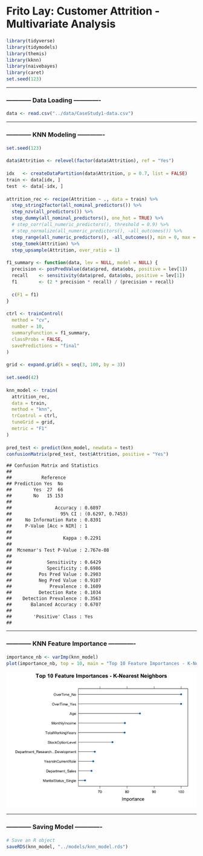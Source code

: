 Frito Lay: Customer Attrition - Multivariate Analysis
================

``` r
library(tidyverse)
library(tidymodels)  
library(themis)
library(kknn)
library(naivebayes) 
library(caret)
set.seed(123)
```

------------------------------------------------------------------------

### ———— Data Loading ————-

``` r
data <- read.csv("../data/CaseStudy1-data.csv")
```

------------------------------------------------------------------------

### ———— KNN Modeling ————-

``` r
set.seed(123)

data$Attrition <- relevel(factor(data$Attrition), ref = "Yes")

idx   <- createDataPartition(data$Attrition, p = 0.7, list = FALSE)
train <- data[idx, ]
test  <- data[-idx, ]

attrition_rec <- recipe(Attrition ~ ., data = train) %>%
  step_string2factor(all_nominal_predictors()) %>%
  step_nzv(all_predictors()) %>%
  step_dummy(all_nominal_predictors(), one_hot = TRUE) %>%
  # step_corr(all_numeric_predictors(), threshold = 0.9) %>%
  # step_normalize(all_numeric_predictors(), -all_outcomes()) %>%
  step_range(all_numeric_predictors(), -all_outcomes(), min = 0, max = 1) %>% 
  step_tomek(Attrition) %>%
  step_upsample(Attrition, over_ratio = 1)

f1_summary <- function(data, lev = NULL, model = NULL) {
  precision <- posPredValue(data$pred, data$obs, positive = lev[1])
  recall    <- sensitivity(data$pred, data$obs, positive = lev[1])
  f1        <- (2 * precision * recall) / (precision + recall)

  c(F1 = f1)
}

ctrl <- trainControl(
  method = "cv",
  number = 10,
  summaryFunction = f1_summary,
  classProbs = FALSE,
  savePredictions = "final"
)

grid <- expand.grid(k = seq(3, 100, by = 3))

set.seed(42)

knn_model <- train(
  attrition_rec,
  data = train,
  method = "knn",
  trControl = ctrl,
  tuneGrid = grid,
  metric = "F1"
)

pred_test <- predict(knn_model, newdata = test)
confusionMatrix(pred_test, test$Attrition, positive = "Yes")
```

    ## Confusion Matrix and Statistics
    ## 
    ##           Reference
    ## Prediction Yes  No
    ##        Yes  27  66
    ##        No   15 153
    ##                                           
    ##                Accuracy : 0.6897          
    ##                  95% CI : (0.6297, 0.7453)
    ##     No Information Rate : 0.8391          
    ##     P-Value [Acc > NIR] : 1               
    ##                                           
    ##                   Kappa : 0.2291          
    ##                                           
    ##  Mcnemar's Test P-Value : 2.767e-08       
    ##                                           
    ##             Sensitivity : 0.6429          
    ##             Specificity : 0.6986          
    ##          Pos Pred Value : 0.2903          
    ##          Neg Pred Value : 0.9107          
    ##              Prevalence : 0.1609          
    ##          Detection Rate : 0.1034          
    ##    Detection Prevalence : 0.3563          
    ##       Balanced Accuracy : 0.6707          
    ##                                           
    ##        'Positive' Class : Yes             
    ## 

------------------------------------------------------------------------

### ———— KNN Feature Importance ————-

``` r
importance_nb <- varImp(knn_model)
plot(importance_nb, top = 10, main = "Top 10 Feature Importances - K-Nearest Neighbors")
```

![](knn_modeling_files/figure-gfm/unnamed-chunk-4-1.png)<!-- -->

------------------------------------------------------------------------

### ———— Saving Model ————-

``` r
# Save an R object
saveRDS(knn_model, "../models/knn_model.rds")
```
